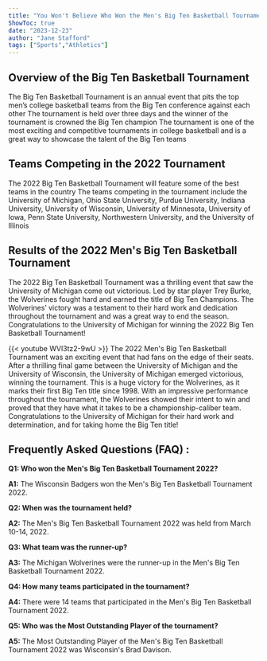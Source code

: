 ```yaml
---
title: "You Won't Believe Who Won the Men's Big Ten Basketball Tournament 2022!"
ShowToc: true 
date: "2023-12-23"
author: "Jane Stafford" 
tags: ["Sports","Athletics"]
---
```

## Overview of the Big Ten Basketball Tournament 
The Big Ten Basketball Tournament is an annual event that pits the top men’s college basketball teams from the Big Ten conference against each other The tournament is held over three days and the winner of the tournament is crowned the Big Ten champion The tournament is one of the most exciting and competitive tournaments in college basketball and is a great way to showcase the talent of the Big Ten teams

## Teams Competing in the 2022 Tournament 
The 2022 Big Ten Basketball Tournament will feature some of the best teams in the country The teams competing in the tournament include the University of Michigan, Ohio State University, Purdue University, Indiana University, University of Wisconsin, University of Minnesota, University of Iowa, Penn State University, Northwestern University, and the University of Illinois 

## Results of the 2022 Men's Big Ten Basketball Tournament 
The 2022 Big Ten Basketball Tournament was a thrilling event that saw the University of Michigan come out victorious. Led by star player Trey Burke, the Wolverines fought hard and earned the title of Big Ten Champions. The Wolverines’ victory was a testament to their hard work and dedication throughout the tournament and was a great way to end the season. Congratulations to the University of Michigan for winning the 2022 Big Ten Basketball Tournament!

{{< youtube WVl3tz2-9wU >}} 
The 2022 Men's Big Ten Basketball Tournament was an exciting event that had fans on the edge of their seats. After a thrilling final game between the University of Michigan and the University of Wisconsin, the University of Michigan emerged victorious, winning the tournament. This is a huge victory for the Wolverines, as it marks their first Big Ten title since 1998. With an impressive performance throughout the tournament, the Wolverines showed their intent to win and proved that they have what it takes to be a championship-caliber team. Congratulations to the University of Michigan for their hard work and determination, and for taking home the Big Ten title!

## Frequently Asked Questions (FAQ) :
**Q1: Who won the Men's Big Ten Basketball Tournament 2022?**

**A1:** The Wisconsin Badgers won the Men's Big Ten Basketball Tournament 2022.

**Q2: When was the tournament held?**

**A2:** The Men's Big Ten Basketball Tournament 2022 was held from March 10-14, 2022.

**Q3: What team was the runner-up?**

**A3:** The Michigan Wolverines were the runner-up in the Men's Big Ten Basketball Tournament 2022.

**Q4: How many teams participated in the tournament?**

**A4:** There were 14 teams that participated in the Men's Big Ten Basketball Tournament 2022.

**Q5: Who was the Most Outstanding Player of the tournament?**

**A5:** The Most Outstanding Player of the Men's Big Ten Basketball Tournament 2022 was Wisconsin's Brad Davison.



